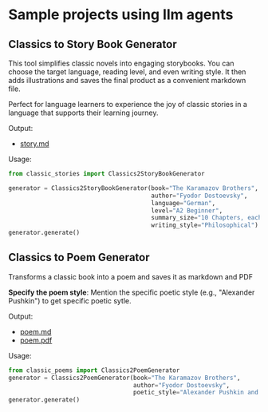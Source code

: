 # Sample projects using llm agents

## Classics to Story Book Generator

This tool simplifies classic novels into engaging storybooks. You can choose the target language, reading level,
and even writing style. It then adds illustrations and saves the final product as a convenient markdown file.

Perfect for language learners to experience the joy of classic stories in a language that supports their learning
journey.

Output:

- [story.md](story.md)

Usage:

```python
from classic_stories import Classics2StoryBookGenerator

generator = Classics2StoryBookGenerator(book="The Karamazov Brothers",
                                        author="Fyodor Dostoevsky",
                                        language="German",
                                        level="A2 Beginner",
                                        summary_size="10 Chapters, each chapter more than 100 sentences log",
                                        writing_style="Philosophical")
generator.generate()
```

## Classics to Poem Generator

Transforms a classic book into a poem and saves it as markdown and PDF

**Specify the poem style**: Mention the specific poetic style (e.g., "Alexander Pushkin") to get specific poetic sytle.

    
Output:

- [poem.md](poem.md)
- [poem.pdf](poem.pdf)


Usage: 
```python
from classic_poems import Classics2PoemGenerator
generator = Classics2PoemGenerator(book="The Karamazov Brothers",
                                   author="Fyodor Dostoevsky",
                                   poetic_style="Alexander Pushkin and Philosophical")
generator.generate()
```

